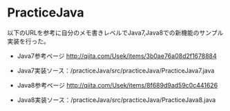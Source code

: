 # PracticeJava

以下のURLを参考に自分のメモ書きレベルでJava7,Java8での新機能のサンプル実装を行った。

- Java7参考ページ http://qiita.com/Usek/items/3b0ae76a08d2f1678884

- Java7実装ソース：/practiceJava/src/practiceJava/PracticeJava7.java

- Java8参考ページ http://qiita.com/Usek/items/8f689d9ad59c0c441626

- Java8実装ソース：/practiceJava/src/practiceJava/PracticeJava8.java
